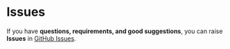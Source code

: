 # Issues

If you have **questions, requirements, and good suggestions**, you can raise **Issues** in [GitHub Issues](https://github.com/coder-hxl/x-crawl/issues).
